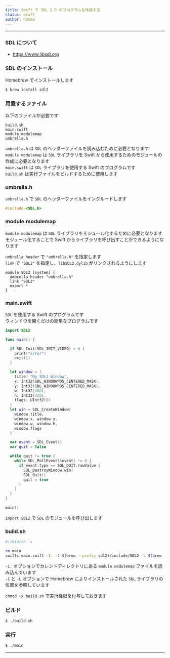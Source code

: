 ```yaml
---
title: Swift で SDL 2.0 のプログラムを作成する
status: draft
author: homma
---
```


--------------------------------------------------------------------------------

### SDL について

- https://www.libsdl.org

### SDL のインストール

Homebrew でインストールします

````sh
$ brew install sdl2
````

### 用意するファイル

以下のファイルが必要です

````
build.sh
main.swift
module.modulemap
umbrella.h
````

`umbrella.h` は `SDL` のヘッダーファイルを読み込むために必要となります  
`module.modulemap` は `SDL` ライブラリを Swift から使用するためのモジュールの作成に必要となります  
`main.swift` は `SDL` ライブラリを使用する Swift のプログラムです  
`build.sh` は実行ファイルをビルドするために使用します

### umbrella.h

`umbrella.h` で `SDL` のヘッダーファイルをインクルードします

````c
#include <SDL.h>
````

### module.modulemap

`module.modulemap` は `SDL` ライブラリをモジュール化するために必要となります  
モジュール化することで Swift からライブラリを呼び出すことができるようになります

`umbrella header` で `"umbrella.h"` を指定します  
`link` で `"SDL2"` を指定し、`libSDL2.dylib` がリンクされるようにします

````
module SDL2 [system] {
  umbrella header "umbrella.h"
  link "SDL2"
  export *
}
````

### main.swift

`SDL` を使用する Swift のプログラムです  
ウィンドウを開くだけの簡単なプログラムです  

````swift
import SDL2

func main() {

  if SDL_Init(SDL_INIT_VIDEO) < 0 {
    print("error")
    exit(1)
  }

  let window = (
    title: "My SDL2 Window",
    x: Int32(SDL_WINDOWPOS_CENTERED_MASK),
    y: Int32(SDL_WINDOWPOS_CENTERED_MASK),
    w: Int32(480),
    h: Int32(320),
    flags: UInt32(0)
  )
  let win = SDL_CreateWindow(
    window.title,
    window.x, window.y,
    window.w, window.h,
    window.flags
  )

  var event = SDL_Event()
  var quit = false

  while quit != true {
    while SDL_PollEvent(&event) != 0 {
      if event.type == SDL_QUIT.rawValue {
        SDL_DestroyWindow(win)
        SDL_Quit()
        quit = true
      }
    }
  }
}

main()
````

`import SDL2` で `SDL` のモジュールを呼び出します

### build.sh

````sh
#!/bin/sh -x

rm main
swiftc main.swift -I. -I $(brew --prefix sdl2)/include/SDL2 -L $(brew --prefix sdl2)/lib
````

`-I.` オプションでカレントディレクトリにある `module.modulemap` ファイルを読み込んでいます  
`-I` と `-L` オプションで Homebrew によりインストールされた `SDL` ライブラリの位置を参照しています

`chmod +x build.sh` で実行権限を付与しておきます

### ビルド

````sh
$ ./build.sh
````

### 実行

````sh
$ ./main
````

--------------------------------------------------------------------------------

